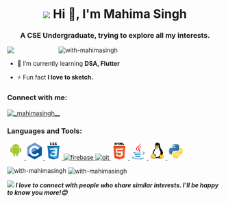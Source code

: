 
<h1 align="center"><img src="https://media.giphy.com/media/QTfX9Ejfra3ZmNxh6B/giphy.gif" width="80"> Hi 👋, I'm Mahima Singh</h1>
<h3 align="center">A CSE Undergraduate, trying to explore all my interests.</h3>
<p align="left"> 
<img src="https://komarev.com/ghpvc/?username=with-mahimasingh&label=Profile%20views&color=0e75b6&style=flat" alt="with-mahimasingh" /> <img src="https://media.giphy.com/media/iIGu6qCuXnBY7dupE2/giphy.gif" width="120" align="left"> </br
</p>

- 🌱 I’m currently learning **DSA, Flutter**

- ⚡ Fun fact **I love to sketch.**

<h3 align="left">Connect with me:</h3>
<p align="left">
<a href="https://twitter.com/_mahimasingh__" target="blank"><img align="center" src="https://cdn.jsdelivr.net/npm/simple-icons@3.0.1/icons/twitter.svg" alt="_mahimasingh__" height="30" width="40" /></a>
</p>

<h3 align="left">Languages and Tools:</h3>
<p align="left"> <a href="https://developer.android.com" target="_blank"> <img src="https://raw.githubusercontent.com/devicons/devicon/master/icons/android/android-original-wordmark.svg" alt="android" width="40" height="40"/> </a> <a href="https://www.cprogramming.com/" target="_blank"> <img src="https://raw.githubusercontent.com/devicons/devicon/master/icons/c/c-original.svg" alt="c" width="40" height="40"/> </a> <a href="https://www.w3schools.com/css/" target="_blank"> <img src="https://raw.githubusercontent.com/devicons/devicon/master/icons/css3/css3-original-wordmark.svg" alt="css3" width="40" height="40"/> </a> <a href="https://firebase.google.com/" target="_blank"> <img src="https://www.vectorlogo.zone/logos/firebase/firebase-icon.svg" alt="firebase" width="40" height="40"/> </a> <a href="https://git-scm.com/" target="_blank"> <img src="https://www.vectorlogo.zone/logos/git-scm/git-scm-icon.svg" alt="git" width="40" height="40"/> </a> <a href="https://www.w3.org/html/" target="_blank"> <img src="https://raw.githubusercontent.com/devicons/devicon/master/icons/html5/html5-original-wordmark.svg" alt="html5" width="40" height="40"/> </a> <a href="https://www.java.com" target="_blank"> <img src="https://raw.githubusercontent.com/devicons/devicon/master/icons/java/java-original.svg" alt="java" width="40" height="40"/> </a> <a href="https://www.linux.org/" target="_blank"> <img src="https://raw.githubusercontent.com/devicons/devicon/master/icons/linux/linux-original.svg" alt="linux" width="40" height="40"/> </a> <a href="https://www.python.org" target="_blank"> <img src="https://raw.githubusercontent.com/devicons/devicon/master/icons/python/python-original.svg" alt="python" width="40" height="40"/> </a> </p>

<p><img align="left" src="https://github-readme-stats.vercel.app/api/top-langs?username=with-mahimasingh&show_icons=true&locale=en&layout=compact" alt="with-mahimasingh" /></p>

<p>&nbsp;<img align="center" src="https://github-readme-stats.vercel.app/api?username=with-mahimasingh&show_icons=true&locale=en" alt="with-mahimasingh" /></p>

<img src="https://media.giphy.com/media/xUPGcqPm00JNfp7v1e/giphy.gif" width="60"> <em><b>I love to connect with people who share similar interests. I'll be happy to know you more!😊</em>

